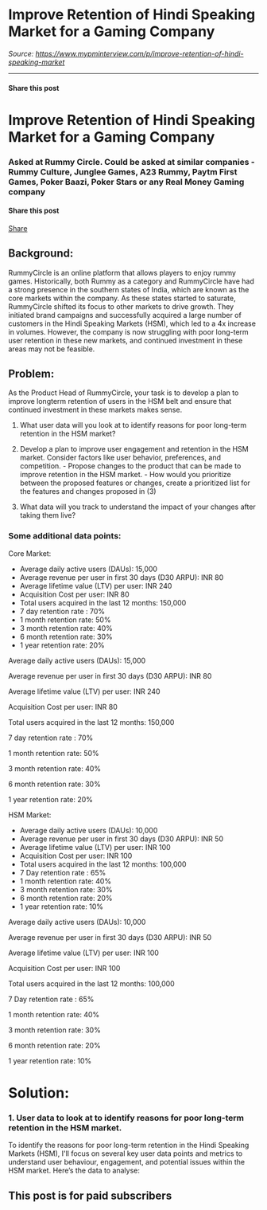 # Improve Retention of Hindi Speaking Market for a Gaming Company

*Source: https://www.mypminterview.com/p/improve-retention-of-hindi-speaking-market*

---

#### Share this post

# Improve Retention of Hindi Speaking Market for a Gaming Company

### Asked at Rummy Circle. Could be asked at similar companies - Rummy Culture, Junglee Games, A23 Rummy, Paytm First Games, Poker Baazi, Poker Stars or any Real Money Gaming company

#### Share this post

[Share](https://www.mypminterview.com/p/improve-retention-of-hindi-speaking-market?utm_source=substack&utm_medium=email&utm_content=share&action=share)



## Background:

RummyCircle is an online platform that allows players to enjoy rummy games. Historically, both Rummy as a category and RummyCircle have had a strong presence in the southern states of India, which are known as the core markets within the company. As these states started to saturate, RummyCircle shifted its focus to other markets to drive growth. They initiated brand campaigns and successfully acquired a large number of customers in the Hindi Speaking Markets (HSM), which led to a 4x increase in volumes. However, the company is now struggling with poor long-term user retention in these new markets, and continued investment in these areas may not be feasible.

## Problem:

As the Product Head of RummyCircle, your task is to develop a plan to improve longterm retention of users in the HSM belt and ensure that continued investment in these markets makes sense.



1. What user data will you look at to identify reasons for poor long-term retention in the HSM market?

2. Develop a plan to improve user engagement and retention in the HSM market. Consider factors like user behavior, preferences, and competition. - Propose changes to the product that can be made to improve retention in the HSM market.  - How would you prioritize between the proposed features or changes, create a prioritized list for the features and changes proposed in (3)

3. What data will you track to understand the impact of your changes after taking them live?

### Some additional data points:

Core Market:

* Average daily active users (DAUs): 15,000
* Average revenue per user in first 30 days (D30 ARPU): INR 80
* Average lifetime value (LTV) per user: INR 240
* Acquisition Cost per user: INR 80
* Total users acquired in the last 12 months: 150,000
* 7 day retention rate : 70%
* 1 month retention rate: 50%
* 3 month retention rate: 40%
* 6 month retention rate: 30%
* 1 year retention rate: 20%

Average daily active users (DAUs): 15,000

Average revenue per user in first 30 days (D30 ARPU): INR 80

Average lifetime value (LTV) per user: INR 240

Acquisition Cost per user: INR 80

Total users acquired in the last 12 months: 150,000

7 day retention rate : 70%

1 month retention rate: 50%

3 month retention rate: 40%

6 month retention rate: 30%

1 year retention rate: 20%

HSM Market:

* Average daily active users (DAUs): 10,000
* Average revenue per user in first 30 days (D30 ARPU): INR 50
* Average lifetime value (LTV) per user: INR 100
* Acquisition Cost per user: INR 100
* Total users acquired in the last 12 months: 100,000
* 7 Day retention rate : 65%
* 1 month retention rate: 40%
* 3 month retention rate: 30%
* 6 month retention rate: 20%
* 1 year retention rate: 10%

Average daily active users (DAUs): 10,000

Average revenue per user in first 30 days (D30 ARPU): INR 50

Average lifetime value (LTV) per user: INR 100

Acquisition Cost per user: INR 100

Total users acquired in the last 12 months: 100,000

7 Day retention rate : 65%

1 month retention rate: 40%

3 month retention rate: 30%

6 month retention rate: 20%

1 year retention rate: 10%



# Solution:



### 1. User data to look at to identify reasons for poor long-term retention in the HSM market.

To identify the reasons for poor long-term retention in the Hindi Speaking Markets (HSM), I'll focus on several key user data points and metrics to understand user behaviour, engagement, and potential issues within the HSM market. Here’s the data to analyse:

## This post is for paid subscribers


